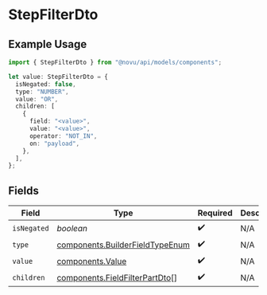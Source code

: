 # StepFilterDto

## Example Usage

```typescript
import { StepFilterDto } from "@novu/api/models/components";

let value: StepFilterDto = {
  isNegated: false,
  type: "NUMBER",
  value: "OR",
  children: [
    {
      field: "<value>",
      value: "<value>",
      operator: "NOT_IN",
      on: "payload",
    },
  ],
};
```

## Fields

| Field                                                                              | Type                                                                               | Required                                                                           | Description                                                                        |
| ---------------------------------------------------------------------------------- | ---------------------------------------------------------------------------------- | ---------------------------------------------------------------------------------- | ---------------------------------------------------------------------------------- |
| `isNegated`                                                                        | *boolean*                                                                          | :heavy_check_mark:                                                                 | N/A                                                                                |
| `type`                                                                             | [components.BuilderFieldTypeEnum](../../models/components/builderfieldtypeenum.md) | :heavy_check_mark:                                                                 | N/A                                                                                |
| `value`                                                                            | [components.Value](../../models/components/value.md)                               | :heavy_check_mark:                                                                 | N/A                                                                                |
| `children`                                                                         | [components.FieldFilterPartDto](../../models/components/fieldfilterpartdto.md)[]   | :heavy_check_mark:                                                                 | N/A                                                                                |